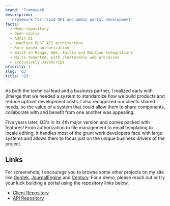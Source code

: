 ```yaml
---
brand: 'Framework'
description:
  'Framework for rapid API and admin portal development'
facts:
  - Mono-repository
  - Open-source
  - Admin UI
  - Headless REST API architecture
  - Role-based authorization
  - Built-in Mongo, AWS, Twilio and Mailgun integrations
  - Multi-tenanted, with clusterable web processes
  - Exclusively JavaScript
priority: 1
slug: 'q3'
title: 'Q3'
---
```


As both the technical lead and a business partner, I
realized early with 3merge that we needed a system to
standardize how we build products and reduce upfront
development costs. I also recognized our clients shared
needs, so the value of a system that could allow them to
share components, collaborate with and benefit from one
another was appealing.

Five years later, Q3's in its 4th major version and comes
packed with features! From authorization to file management
to email templating to locale editing, it handles most of
the grunt work developers face with large systems and allows
them to focus just on the unique business drivers of the
project.

## Links

For screenshots, I encourage you to browse some other
projects on my site like <a href="/tdl">Gentek</a>,
<a href="/je">JournalEngine</a> and
<a href="/century">Century</a>. For a demo, please reach out
or try your luck building a portal using the repository
links below.

- [Client Repository](https://github.com/3merge/q3-client)
- [API Repository](https://github.com/3merge/q3-api)
